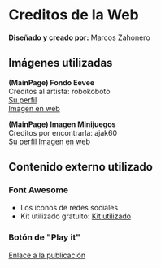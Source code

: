 # Creditos de la Web

<b>Diseñado y creado por:</b> Marcos Zahonero

## Imágenes utilizadas

<b>(MainPage) Fondo Eevee</b> <br>
Creditos al artista: robokoboto <br>
[Su perfil](https://alphacoders.com/users/profile/69089/robokoboto) <br>
[Imagen en web](https://wall.alphacoders.com/big.php?i=1351785)

<b>(MainPage) Imagen Minijuegos </b> <br>
Creditos por encontrarla: ajak60 <br>
[Su perfil](https://alphacoders.com/users/profile/24245/ajak60)
[Imagen en web](https://wall.alphacoders.com/big.php?i=603479)

## Contenido externo utilizado

### Font Awesome
- Los iconos de redes sociales <br>
- Kit utilizado gratuito: [Kit utilizado](https://fontawesome.com/kits/15d8dc6e81/icons)

### Botón de "Play it"

[Enlace a la publicación](https://uiverse.io/Yaya12085/old-lionfish-77)